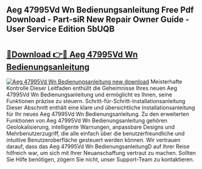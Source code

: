 ## Aeg 47995Vd Wn Bedienungsanleitung Free Pdf Download - Part-siR New Repair Owner Guide - User Service Edition 5bUQB

# <h2><a href="http://df5iw97.blite.top/?on=Aeg+47995Vd+Wn+Bedienungsanleitung">🔗Download 👉🔴 Aeg 47995Vd Wn Bedienungsanleitung</a></h2>

[![Aeg 47995Vd Wn Bedienungsanleitung new download](https://i.imgur.com/lujVjoI.png)](http://df5iw97.blite.top/?on=Aeg+47995Vd+Wn+Bedienungsanleitung)
Meisterhafte Kontrolle Dieser Leitfaden enthüllt die Geheimnisse Ihres neuen Aeg 47995Vd Wn Bedienungsanleitung und ermöglicht es Ihnen, seine Funktionen präzise zu steuern. Schritt-für-Schritt-Installationsanleitung Dieser Abschnitt enthält eine klare und übersichtliche Installationsanleitung für Ihr neues Aeg 47995Vd Wn Bedienungsanleitung. Zu den erweiterten Funktionen von Aeg 47995Vd Wn Bedienungsanleitung gehören Geolokalisierung, intelligente Warnungen, anpassbare Designs und Mehrbenutzerzugriff, die alle einfach über die benutzerfreundliche und intuitive Benutzeroberfläche gesteuert werden können. Wir vertrauen darauf, dass das Aeg 47995Vd Wn BedienungsanleitungD auf Ihrer Reise hilfreich war, um sich mit Ihrer Neuanschaffung vertraut zu machen. Sollten Sie Hilfe benötigen, zögern Sie nicht, unser Support-Team zu kontaktieren.
